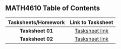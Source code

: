 ## MATH4610 Table of Contents

  | Tasksheets/Homework |                                   Link to Tasksheet                                    |
  | :-----------------: | :------------------------------------------------------------------------------------: |
  |  **Tasksheet 01**   | [Tasksheet link](https://github.com/GoByMark/math4610/blob/cc98fc3e03086d2d6029443e79ef5d8e0b071a4e/Homework_Tasks/Tasksheet_1/Tasksheet_1.md) |
  |  **Tasksheet 02**   | [Tasksheet link](https://github.com/jpoll962/math4610/tree/master/hw_toc/Tasksheet_02) |
